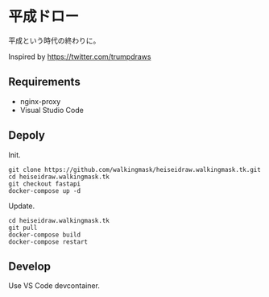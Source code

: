 # 平成ドロー

平成という時代の終わりに。

Inspired by https://twitter.com/trumpdraws


## Requirements

* nginx-proxy
* Visual Studio Code


## Depoly

Init.

```
git clone https://github.com/walkingmask/heiseidraw.walkingmask.tk.git
cd heiseidraw.walkingmask.tk
git checkout fastapi
docker-compose up -d
```

Update.

```
cd heiseidraw.walkingmask.tk
git pull
docker-compose build
docker-compose restart
```


## Develop

Use VS Code devcontainer.
